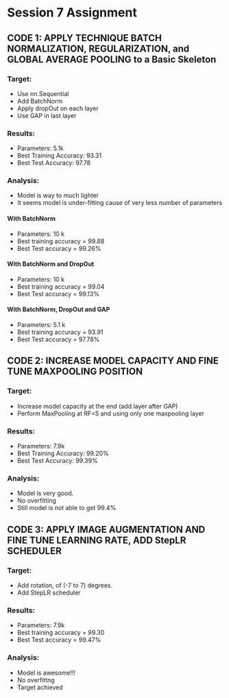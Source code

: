 # Session 7 Assignment

## CODE 1: APPLY TECHNIQUE BATCH NORMALIZATION, REGULARIZATION, and GLOBAL AVERAGE POOLING to a Basic Skeleton

### Target:

*   Use nn.Sequential
*   Add BatchNorm
*   Apply dropOut on each layer
*   Use GAP in last layer

### Results:

*   Parameters: 5.1k
*   Best Training Accuracy: 93.31
*   Best Test Accuracy: 97.78

### Analysis:
*   Model is way to much lighter
*   It seems model is under-fitting cause of very less number of parameters

  #### With BatchNorm
  - Parameters: 10 k
  - Best training accuracy = 99.88
  - Best Test accuracy = 99.26%

  #### With BatchNorm and DropOut
  - Parameters: 10 k
  - Best training accuracy = 99.04
  - Best Test accuracy = 99.13%

  #### With BatchNorm, DropOut and GAP
  - Parameters: 5.1 k
  - Best training accuracy = 93.91
  - Best Test accuracy = 97.78%
  
## CODE 2: INCREASE MODEL CAPACITY AND FINE TUNE MAXPOOLING POSITION

### Target:

*   Increase model capacity at the end (add layer after GAP)
*   Perform MaxPooling at RF=5 and using only one maxpooling layer

### Results:

*   Parameters: 7.9k
*   Best Training Accuracy: 99.20%
*   Best Test Accuracy: 99.39%

### Analysis:

*   Model is very good.
*   No overfitting
*   Still model is not able to get 99.4%


## CODE 3: APPLY IMAGE AUGMENTATION AND FINE TUNE LEARNING RATE, ADD StepLR SCHEDULER

### Target:

*   Add rotation, of (-7 to 7) degrees.
*   Add StepLR scheduler

### Results:

*   Parameters: 7.9k
*   Best training accuracy = 99.30
*   Best Test accuracy = 99.47%

### Analysis:

*   Model is awesome!!!
*   No overfittng
*   Target achieved
